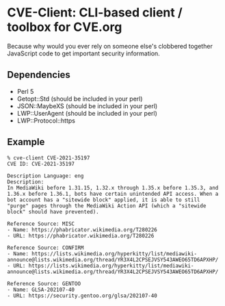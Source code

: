 # CVE-Client: CLI-based client / toolbox for CVE.org

Because why would you ever rely on someone else's clobbered together JavaScript code to get important security information.

## Dependencies
- Perl 5
- Getopt::Std (should be included in your perl)
- JSON::MaybeXS (should be included in your perl)
- LWP::UserAgent (should be included in your perl)
- LWP::Protocol::https

## Example
```
% cve-client CVE-2021-35197
CVE ID: CVE-2021-35197

Description Language: eng
Description:
In MediaWiki before 1.31.15, 1.32.x through 1.35.x before 1.35.3, and 1.36.x before 1.36.1, bots have certain unintended API access. When a bot account has a "sitewide block" applied, it is able to still "purge" pages through the MediaWiki Action API (which a "sitewide block" should have prevented).

Reference Source: MISC
- Name: https://phabricator.wikimedia.org/T280226
- URL: https://phabricator.wikimedia.org/T280226

Reference Source: CONFIRM
- Name: https://lists.wikimedia.org/hyperkitty/list/mediawiki-announce@lists.wikimedia.org/thread/YR3X4L2CPSEJVSY543AWEO65TD6APXHP/
- URL: https://lists.wikimedia.org/hyperkitty/list/mediawiki-announce@lists.wikimedia.org/thread/YR3X4L2CPSEJVSY543AWEO65TD6APXHP/

Reference Source: GENTOO
- Name: GLSA-202107-40
- URL: https://security.gentoo.org/glsa/202107-40
```
